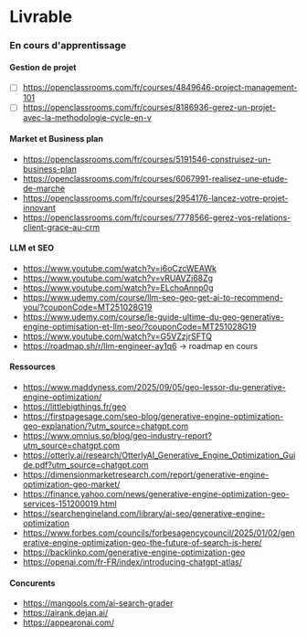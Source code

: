 # Livrable
### En cours d'apprentissage

#### Gestion de projet
- [ ] https://openclassrooms.com/fr/courses/4849646-project-management-101
- [ ] https://openclassrooms.com/fr/courses/8186936-gerez-un-projet-avec-la-methodologie-cycle-en-v

#### Market et Business plan
- https://openclassrooms.com/fr/courses/5191546-construisez-un-business-plan
- https://openclassrooms.com/fr/courses/6067991-realisez-une-etude-de-marche
- https://openclassrooms.com/fr/courses/2954176-lancez-votre-projet-innovant
- https://openclassrooms.com/fr/courses/7778566-gerez-vos-relations-client-grace-au-crm

#### LLM et SEO
- https://www.youtube.com/watch?v=i6oCzcWEAWk
- https://www.youtube.com/watch?v=vRUAVZj68Zg
- https://www.youtube.com/watch?v=ELchoAnnp0g
- https://www.udemy.com/course/llm-seo-geo-get-ai-to-recommend-you/?couponCode=MT251028G19
- https://www.udemy.com/course/le-guide-ultime-du-geo-generative-engine-optimisation-et-llm-seo/?couponCode=MT251028G19
- https://www.youtube.com/watch?v=G5VZzjrSFTQ
- https://roadmap.sh/r/llm-engineer-ay1q6 -> roadmap en cours

#### Ressources
- https://www.maddyness.com/2025/09/05/geo-lessor-du-generative-engine-optimization/
- https://littlebigthings.fr/geo
- https://firstpagesage.com/seo-blog/generative-engine-optimization-geo-explanation/?utm_source=chatgpt.com
- https://www.omnius.so/blog/geo-industry-report?utm_source=chatgpt.com
- https://otterly.ai/research/OtterlyAI_Generative_Engine_Optimization_Guide.pdf?utm_source=chatgpt.com
- https://dimensionmarketresearch.com/report/generative-engine-optimization-geo-market/
- https://finance.yahoo.com/news/generative-engine-optimization-geo-services-151200019.html
- https://searchengineland.com/library/ai-seo/generative-engine-optimization
- https://www.forbes.com/councils/forbesagencycouncil/2025/01/02/generative-engine-optimization-geo-the-future-of-search-is-here/
- https://backlinko.com/generative-engine-optimization-geo
- https://openai.com/fr-FR/index/introducing-chatgpt-atlas/

#### Concurents
- https://mangools.com/ai-search-grader
- https://airank.dejan.ai/
- https://appearonai.com/
